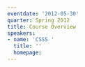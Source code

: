 ```yaml
---
eventdate: '2012-05-30'
quarter: Spring 2012
title: Course Overview
speakers:
- name: 'CSSS '
  title: ''
  homepage:
---
```

